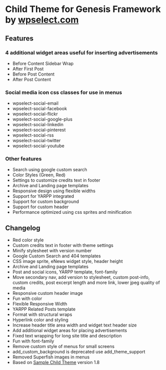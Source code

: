 Child Theme for Genesis Framework by [wpselect.com](http://wpselect.com/ "wpselect.com")
========================================================================================

Features
--------

### 4 additional widget areas useful for inserting advertisements ###
* Before Content Sidebar Wrap
* After First Post
* Before Post Content
* After Post Content

### Social media icon css classes for use in menus ###
* wpselect-social-email
* wpselect-social-facebook
* wpselect-social-flickr
* wpselect-social-google-plus
* wpselect-social-linkedin
* wpselect-social-pinterest
* wpselect-social-rss
* wpselect-social-twitter
* wpselect-social-youtube

### Other features ###
* Search using google custom search
* Color Styles (Green, Red)
* Settings to customize credits text in footer
* Archive and Landing page templates
* Responsive design using flexible widths
* Support for YARPP integrated
* Support for custom background
* Support for custom header
* Performance optimized using css sprites and minification

Changelog
---------

* Red color style
* Custom credits text in footer with theme settings
* Minify stylesheet with version number
* Google Custom Search and 404 templates
* CSS image sprite, eNews widget style, header height
* Archive and Landing page templates
* Post and social icons, YARPP template, font-family
* Move secondary nav, add version to stylesheet, custom post-info, custom credits, post excerpt length and more link, lower jpeg quality of media
* Responsive custom header image
* Fun with color
* Flexible Responsive Width
* YARPP Related Posts template
* Format with structural wraps
* Hyperlink color and styling
* Increase header title area width and widget text header size
* Add additional widget areas for placing advertisements
* Fixed text wrapping for long site title and description
* Fun with font-family
* Remove custom style of menus for small screens
* add_custom_background is deprecated use add_theme_support
* Removed Superfish images in menus
* Based on [Sample Child Theme](http://www.studiopress.com/free-themes/sample "Sample Child Theme") version 1.8
